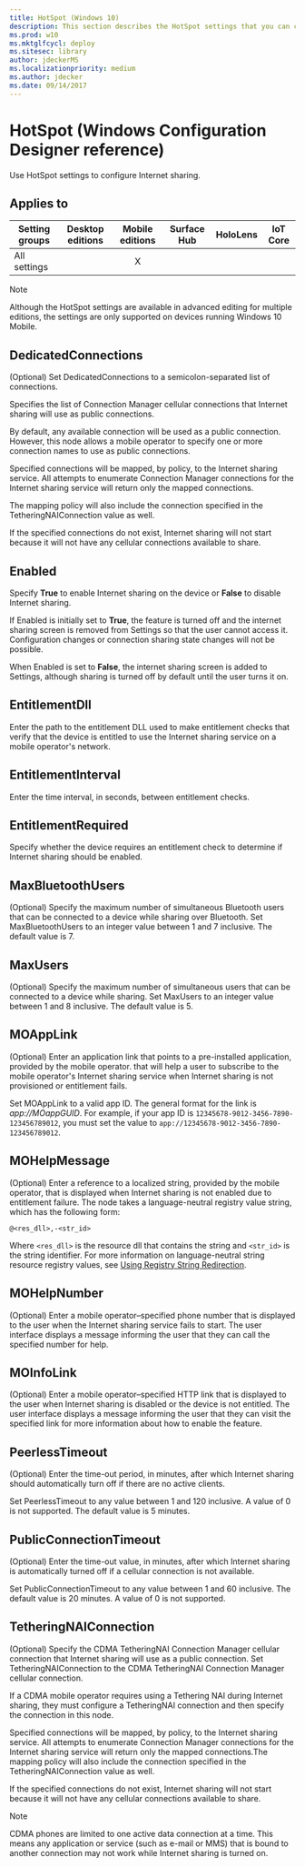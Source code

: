 ```yaml
---
title: HotSpot (Windows 10)
description: This section describes the HotSpot settings that you can configure in provisioning packages for Windows 10 using Windows Configuration Designer.
ms.prod: w10
ms.mktglfcycl: deploy
ms.sitesec: library
author: jdeckerMS
ms.localizationpriority: medium
ms.author: jdecker
ms.date: 09/14/2017
---
```


# HotSpot (Windows Configuration Designer reference)

Use HotSpot settings to configure Internet sharing.

## Applies to

| Setting groups | Desktop editions | Mobile editions | Surface Hub | HoloLens | IoT Core |
| --- | :---: | :---: | :---: | :---: | :---: |
| All settings |  |  X  |  |  |  |

>[!NOTE]
>Although the HotSpot settings are available in advanced editing for multiple editions, the settings are only supported on devices running Windows 10 Mobile.

## DedicatedConnections

(Optional) Set DedicatedConnections to a semicolon-separated list of connections. 

Specifies the list of Connection Manager cellular connections that Internet sharing will use as public connections.

By default, any available connection will be used as a public connection. However, this node allows a mobile operator to specify one or more connection names to use as public connections.

Specified connections will be mapped, by policy, to the Internet sharing service. All attempts to enumerate Connection Manager connections for the Internet sharing service will return only the mapped connections.

The mapping policy will also include the connection specified in the TetheringNAIConnection value as well. 

 If the specified connections do not exist, Internet sharing will not start because it will not have any cellular connections available to share.



## Enabled

Specify **True** to enable Internet sharing on the device or **False** to disable Internet sharing.

If Enabled is initially set to **True**, the feature is turned off and the internet sharing screen is removed from Settings so that the user cannot access it. Configuration changes or connection sharing state changes will not be possible.

When Enabled is set to **False**, the internet sharing screen is added to Settings, although sharing is turned off by default until the user turns it on. 

## EntitlementDll

Enter the path to the entitlement DLL used to make entitlement checks that verify that the device is entitled to use the Internet sharing service on a mobile operator's network.

## EntitlementInterval

Enter the time interval, in seconds, between entitlement checks.

## EntitlementRequired

Specify whether the device requires an entitlement check to determine if Internet sharing should be enabled.

## MaxBluetoothUsers

(Optional) Specify the maximum number of simultaneous Bluetooth users that can be connected to a device while sharing over Bluetooth. Set MaxBluetoothUsers to an integer value between 1 and 7 inclusive. The default value is 7.


## MaxUsers

(Optional) Specify the maximum number of simultaneous users that can be connected to a device while sharing. Set MaxUsers to an integer value between 1 and 8 inclusive. The default value is 5.


## MOAppLink

(Optional) Enter an application link that points to a pre-installed application, provided by the mobile operator. that will help a user to subscribe to the mobile operator's Internet sharing service when Internet sharing is not provisioned or entitlement fails.

Set MOAppLink to a valid app ID. The general format for the link is *app://MOappGUID*. For example, if your app ID is `12345678-9012-3456-7890-123456789012`, you must set the value to `app://12345678-9012-3456-7890-123456789012`. 


## MOHelpMessage

(Optional) Enter a reference to a localized string, provided by the mobile operator, that is displayed when Internet sharing is not enabled due to entitlement failure. The node takes a language-neutral registry value string, which has the following form:

```
@<res_dll>,-<str_id>
```

Where `<res_dll>` is the resource dll that contains the string and `<str_id>` is the string identifier. For more information on language-neutral string resource registry values, see [Using Registry String Redirection](https://msdn.microsoft.com/library/windows/desktop/dd374120.aspx).

## MOHelpNumber

(Optional) Enter a mobile operator–specified phone number that is displayed to the user when the Internet sharing service fails to start. The user interface displays a message informing the user that they can call the specified number for help.



## MOInfoLink

(Optional) Enter a mobile operator–specified HTTP link that is displayed to the user when Internet sharing is disabled or the device is not entitled. The user interface displays a message informing the user that they can visit the specified link for more information about how to enable the feature. 

## PeerlessTimeout

(Optional) Enter the time-out period, in minutes, after which Internet sharing should automatically turn off if there are no active clients. 

Set PeerlessTimeout to any value between 1 and 120 inclusive. A value of 0 is not supported. The default value is 5 minutes.

## PublicConnectionTimeout

(Optional) Enter the time-out value, in minutes, after which Internet sharing is automatically turned off if a cellular connection is not available.

Set PublicConnectionTimeout to any value between 1 and 60 inclusive. The default value is 20 minutes. A value of 0 is not supported.


## TetheringNAIConnection

(Optional) Specify the CDMA TetheringNAI Connection Manager cellular connection that Internet sharing will use as a public connection. Set TetheringNAIConnection to the CDMA TetheringNAI Connection Manager cellular connection.

If a CDMA mobile operator requires using a Tethering NAI during Internet sharing, they must configure a TetheringNAI connection and then specify the connection in this node.

Specified connections will be mapped, by policy, to the Internet sharing service. All attempts to enumerate Connection Manager connections for the Internet sharing service will return only the mapped connections.The mapping policy will also include the connection specified in the TetheringNAIConnection value as well. 

If the specified connections do not exist, Internet sharing will not start because it will not have any cellular connections available to share.

>[!NOTE]
>CDMA phones are limited to one active data connection at a time. This means any application or service (such as e-mail or MMS) that is bound to another connection may not work while Internet sharing is turned on.





